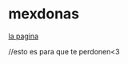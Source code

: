 # mexdonas

<a href="https://eleanfpc.github.io/mexdonas/" target="_blank">la pagina</a>


//esto es para que te perdonen<3
